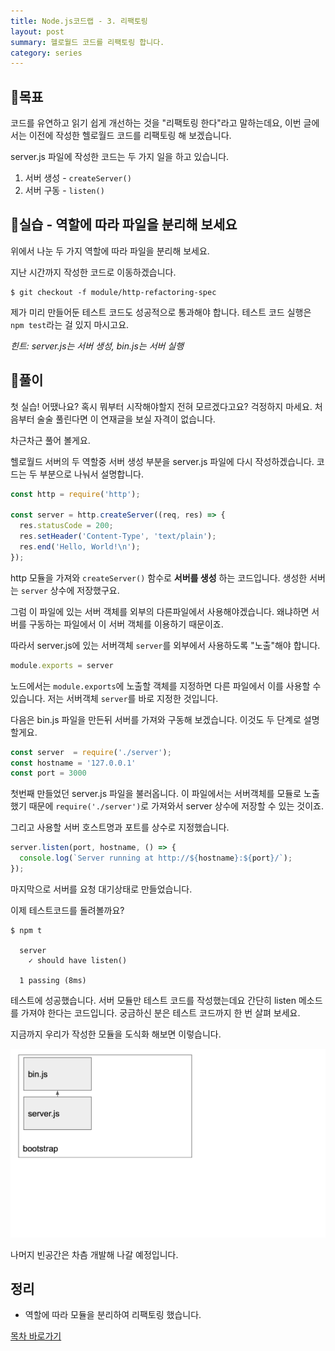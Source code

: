 ```yaml
---
title: Node.js코드랩 - 3. 리팩토링
layout: post
summary: 헬로월드 코드를 리팩토링 합니다.
category: series
---
```


## 🌳목표 

코드를 유연하고 읽기 쉽게 개선하는 것을 "리팩토링 한다"라고 말하는데요, 
이번 글에서는 이전에 작성한 헬로월드 코드를 리팩토링 해 보겠습니다. 

server.js 파일에 작성한 코드는 두 가지 일을 하고 있습니다.
1. 서버 생성 - `createServer()`
1. 서버 구동 - `listen()`

## 🐤실습 - 역할에 따라 파일을 분리해 보세요 

위에서 나눈 두 가지 역할에 따라 파일을 분리해 보세요. 

지난 시간까지 작성한 코드로 이동하겠습니다.

```
$ git checkout -f module/http-refactoring-spec
```

제가 미리 만들어둔 테스트 코드도 성공적으로 통과해야 합니다.
테스트 코드 실행은 `npm test`라는 걸 있지 마시고요.

*힌트: server.js는 서버 생성, bin.js는 서버 실행*

## 🐤풀이

첫 실습! 어땠나요? 혹시 뭐부터 시작해야할지 전혀 모르겠다고요? 걱정하지 마세요.
처음부터 술술 풀린다면 이 연재글을 보실 자격이 없습니다.

차근차근 풀어 볼게요.

헬로월드 서버의 두 역할중 서버 생성 부분을 server.js 파일에 다시 작성하겠습니다.
코드는 두 부분으로 나눠서 설명합니다.

```js
const http = require('http');

const server = http.createServer((req, res) => {
  res.statusCode = 200;
  res.setHeader('Content-Type', 'text/plain');
  res.end('Hello, World!\n');
});
```

http 모듈을 가져와 `createServer()` 함수로 **서버를 생성** 하는 코드입니다.
생성한 서버는 `server` 상수에 저장했구요. 

그럼 이 파일에 있는 서버 객체를 외부의 다른파일에서 사용해야겠습니다.
왜냐하면 서버를 구동하는 파일에서 이 서버 객체를 이용하기 때문이죠. 

따라서 server.js에 있는 서버객체 `server`를 외부에서 사용하도록 "노출"해야 합니다.

```js
module.exports = server
```

노드에서는 `module.exports`에 노출할 객체를 지정하면 다른 파일에서 이를 사용할 수 있습니다.
저는 서버객체 `server`를 바로 지정한 것입니다.

다음은 bin.js 파일을 만든뒤 서버를 가져와 구동해 보겠습니다. 
이것도 두 단계로 설명할게요.

```js
const server  = require('./server');
const hostname = '127.0.0.1'
const port = 3000
```

첫번째 만들었던 server.js 파일을 불러옵니다. 이 파일에서는 서버객체를 모듈로 노출했기 때문에 `require('./server')`로 가져와서 server 상수에 저장할 수 있는 것이죠. 

그리고 사용할 서버 호스트명과 포트를 상수로 지정했습니다.

```js
server.listen(port, hostname, () => {
  console.log(`Server running at http://${hostname}:${port}/`);
});
```

마지막으로 서버를 요청 대기상태로 만들었습니다. 

이제 테스트코드를 돌려볼까요?

```
$ npm t

  server
    ✓ should have listen()

  1 passing (8ms)
```

테스트에 성공했습니다. 서버 모듈만 테스트 코드를 작성했는데요 간단히 listen 메소드를 가져야 한다는 코드입니다. 궁금하신 분은 테스트 코드까지 한 번 살펴 보세요. 

지금까지 우리가 작성한 모듈을 도식화 해보면 이렇습니다.

![](/assets/imgs/2018/12/03/struct.png)

나머지 빈공간은 차츰 개발해 나갈 예정입니다. 

## 정리 

* 역할에 따라 모듈을 분리하여 리팩토링 했습니다.

[목차 바로가기](/series/2018/12/01/node-web-0_index.html)